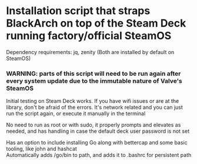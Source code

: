 # Installation script that straps BlackArch on top of the Steam Deck running factory/official SteamOS

Dependency requirements: jq, zenity (Both are installed by default on SteamOS)

### WARNING: parts of this script will need to be run again after every system update due to the immutable nature of Valve's SteamOS

Initial testing on Steam Deck works. If you have wifi issues or are at the library, don't be afraid of the errors. It's network related and you can just run the script again, or execute it manually in the terminal

No need to run as root or with sudo, it properly prompts and elevates as needed, and has handling in case the default deck user password is not set

Has an option to include installing Go along with bettercap and some basic tooling, like john and hashcat  
Automatically adds /go/bin to path, and adds it to .bashrc for persistent path
